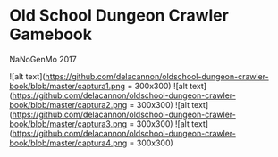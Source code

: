 # Old School Dungeon Crawler Gamebook 

NaNoGenMo 2017

![alt text](https://github.com/delacannon/oldschool-dungeon-crawler-book/blob/master/captura1.png = 300x300)
![alt text](https://github.com/delacannon/oldschool-dungeon-crawler-book/blob/master/captura2.png = 300x300)
![alt text](https://github.com/delacannon/oldschool-dungeon-crawler-book/blob/master/captura3.png = 300x300)
![alt text](https://github.com/delacannon/oldschool-dungeon-crawler-book/blob/master/captura4.png = 300x300)

